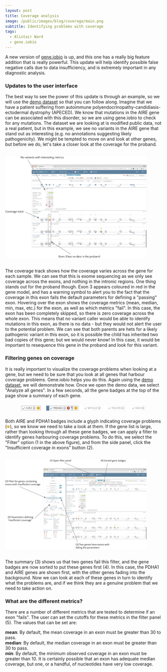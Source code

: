 ```yaml
---
layout: post
title: Coverage analysis
image: /public/images/blog/coverage/main.png
subtitle: Identifying problems with coverage
tags:
  - Alistair Ward
  - gene.iobio
---
```


A new version of <a href="http://gene.iobio.io/" target="_blank">gene.iobio</a> is up, and this one has a really big feature addition that is really powerful. This update will help identify possible false negative calls due to data insufficiency, and is extremely important in any diagnostic analysis.

### Updates to the user interface
The best way to see the power of this update is through an example, so we will use the <a href="http://gene.iobio.io/?species=Human&rel0=proband&rel1=mother&rel2=father&build=GRCh37&rel=mother&name0=NA12878&vcf0=https://s3.amazonaws.com/iobio/samples/vcf/platinum-exome.vcf.gz&tbi0=&bam0=https://s3.amazonaws.com/iobio/samples/bam/NA12878.exome.bam&bai0=&sample0=NA12878&name1=NA12891&vcf1=https://s3.amazonaws.com/iobio/samples/vcf/platinum-exome.vcf.gz&tbi1=&bam1=https://s3.amazonaws.com/iobio/samples/bam/NA12891.exome.bam&bai1=&sample1=NA12891&name2=NA12892&vcf2=https://s3.amazonaws.com/iobio/samples/vcf/platinum-exome.vcf.gz&tbi2=&bam2=https://s3.amazonaws.com/iobio/samples/bam/NA12892.exome.bam&bai2=&sample2=NA12892&gene=AIRE&genes=RAI1,AIRE,MYLK2,PDGFB,PDHA1" target="_blank">demo dataset</a> so that you can follow along. Imagine that we have a patient suffering from autoimmune polyendocrinopathy-candidiasis-ectodermal dystrophy (APECED). We know that mutations in the AIRE gene can be associated with this disorder, so we are using gene.iobio to check for any mutations. The dataset we are looking at is modified public data, not a real patient, but in this example, we see no variants in the AIRE gene that stand out as interesting (e.g. no annotations suggesting likely pathogenicity). We might be tempted to move on and look at other genes, but before we do, let's take a closer look at the coverage for the proband.

<div><img src="/public/images/blog/coverage/AIRE.png" style="width:90%; margin:15px 0px 15px 0px;"></div>

The coverage track shows how the coverage varies across the gene for each sample. We can see that this is exome sequencing as we only see coverage across the exons, and nothing in the intronic regions. One thing stands out for the proband though. Exon 3 appears coloured in red in the gene model, and has a warning symbol to alert you to the fact that the coverage in this exon fails the default parameters for defining a "passing" exon. Hovering over the exon shows the coverage metrics (mean, median, min, max, etc.) for the exon, as well as which metrics "fail". In this case, the exon has been completely skipped, so there is zero coverage across the whole exon. This means that no variant caller would be able to identify mutations in this exon, as there is no data - but they would not alert the user to the potential problem. We can see that both parents are hets for a likely pathogenic variant in this exon, so it is possible the child has inherited two bad copies of this gene; but we would never know! In this case, it would be important to resequence this gene in the proband and look for this variant.

### Filtering genes on coverage
It is really important to visualize the coverage problems when looking at a gene, but we need to be sure that you look at all genes that harbour coverage problems. Gene.iobio helps you do this. Again using the <a href="http://gene.iobio.io/?species=Human&rel0=proband&rel1=mother&rel2=father&build=GRCh37&rel=mother&name0=NA12878&vcf0=https://s3.amazonaws.com/iobio/samples/vcf/platinum-exome.vcf.gz&tbi0=&bam0=https://s3.amazonaws.com/iobio/samples/bam/NA12878.exome.bam&bai0=&sample0=NA12878&name1=NA12891&vcf1=https://s3.amazonaws.com/iobio/samples/vcf/platinum-exome.vcf.gz&tbi1=&bam1=https://s3.amazonaws.com/iobio/samples/bam/NA12891.exome.bam&bai1=&sample1=NA12891&name2=NA12892&vcf2=https://s3.amazonaws.com/iobio/samples/vcf/platinum-exome.vcf.gz&tbi2=&bam2=https://s3.amazonaws.com/iobio/samples/bam/NA12892.exome.bam&bai2=&sample2=NA12892&gene=RAI1&genes=RAI1,AIRE,MYLK2,PDGFB,PDHA1" target="_blank">demo dataset</a>, we will demonstrate how. Once we open the demo data, we select "Analyze all genes". In a few seconds, all the gene badges at the top of the page show a summary of each gene.

<div><center><img src="/public/images/blog/coverage/gene_badges.png" style="width:80%; margin:8px 0px 10px 0px;" align="middle"></center></div>

Both AIRE and PDHA1 badges include a glyph indicating coverage problems (<img src="/public/images/blog/coverage/coverage_glyph.png" style="width:2%; margin:0px 0px;">), so we know we need to take a look at them. If the gene list is large, rather than looking through all these gene badges, we can apply a filter to identify genes harbouring coverage problems. To do this, we select the "Filter" option (1 in the above figure), and from the side panel, click the "Insufficient coverage in exons" button (2).

<div><img src="/public/images/blog/coverage/filter.png" style="width:90%; margin:15px 0px 15px 0px;"></div>

The summary (3) shows us that two genes fail this filter, and the gene badges are now sorted to put these genes first (4). In this case, the PDHA1 and AIRE genes are shown first, with the other genes fading into the background. Now we can look at each of these genes in turn to identify what the problems are, and if we think they are a genuine problem that we need to take action on.

### What are the different metrics?
There are a number of different metrics that are tested to determine if an exon "fails". The user can set the cutoffs for these metrics in the filter panel (5). The values that can be set are:

<div><strong>mean</strong>: By default, the mean coverage in an exon must be greater than 30 to pass.</div>
<div><strong>median</strong>: By default, the median coverage in an exon must be greater than 30 to pass.</div>
<div><strong>min</strong>: By default, the minimum observed coverage in an exon must be greater than 10. It is certainly possible that an exon has adequate median coverage, but one, or a handful, of nucleotides have very low coverage.</div>
